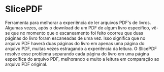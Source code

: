 # SlicePDF
Ferramenta para melhorar a experiência de ler arquivos PDF's de livros. Algumas vezes, após o download de um PDF de algum livro
específico, vê-se que no momento que o escaneamento foi feito ocorreu que duas páginas do livro foram escaneadas de uma vez.
Isso significa que no arquivo PDF haverá duas páginas do livro em apenas uma página do arquivo PDF, muitas vezes estragando a
experiência da leitura. O SlicePDF resolve esse problema separando cada página do livro em uma página específica do arquivo PDF, melhorando e muito a leitura em comparação ao arquivo PDF original.

